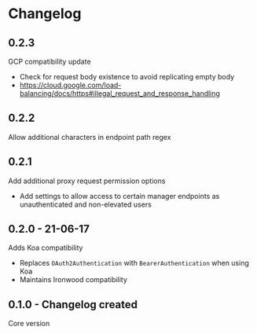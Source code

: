 # Changelog

## 0.2.3
GCP compatibility update
* Check for request body existence to avoid replicating empty body
* https://cloud.google.com/load-balancing/docs/https#illegal_request_and_response_handling

## 0.2.2
Allow additional characters in endpoint path regex

## 0.2.1
Add additional proxy request permission options
* Add settings to allow access to certain manager endpoints as unauthenticated and non-elevated users

## 0.2.0 - 21-06-17
Adds Koa compatibility
* Replaces `OAuth2Authentication` with `BearerAuthentication` when using Koa
* Maintains Ironwood compatibility

## 0.1.0 - Changelog created
Core version
